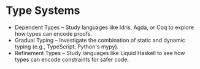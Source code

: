 # Type Systems

- Dependent Types – Study languages like Idris, Agda, or Coq to explore how types can encode proofs.
- Gradual Typing – Investigate the combination of static and dynamic typing (e.g., TypeScript, Python's mypy).
- Refinement Types – Study languages like Liquid Haskell to see how types can encode constraints for safer code.
